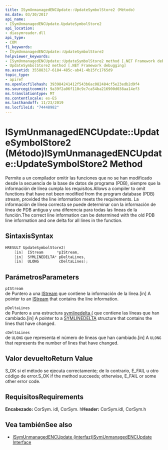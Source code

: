 ```yaml
---
title: ISymUnmanagedENCUpdate::UpdateSymbolStore2 (Método)
ms.date: 03/30/2017
api_name:
- ISymUnmanagedENCUpdate.UpdateSymbolStore2
api_location:
- diasymreader.dll
api_type:
- COM
f1_keywords:
- ISymUnmanagedENCUpdate::UpdateSymbolStore2
helpviewer_keywords:
- ISymUnmanagedENCUpdate::UpdateSymbolStore2 method [.NET Framework debugging]
- UpdateSymbolStore2 method [.NET Framework debugging]
ms.assetid: 35588317-6184-485c-ab41-4b15fc1765d9
topic_type:
- apiref
ms.openlocfilehash: 393984241412f543b6ac082484cf5e23edb2d9f4
ms.sourcegitcommit: 9a39f2a06f110c9c7ca54ba216900d038aa14ef3
ms.translationtype: MT
ms.contentlocale: es-ES
ms.lasthandoff: 11/23/2019
ms.locfileid: "74448982"
---
```

# <a name="isymunmanagedencupdateupdatesymbolstore2-method"></a><span data-ttu-id="a6682-102">ISymUnmanagedENCUpdate::UpdateSymbolStore2 (Método)</span><span class="sxs-lookup"><span data-stu-id="a6682-102">ISymUnmanagedENCUpdate::UpdateSymbolStore2 Method</span></span>
<span data-ttu-id="a6682-103">Permite a un compilador omitir las funciones que no se han modificado desde la secuencia de la base de datos de programa (PDB), siempre que la información de línea cumpla los requisitos.</span><span class="sxs-lookup"><span data-stu-id="a6682-103">Allows a compiler to omit functions that have not been modified from the program database (PDB) stream, provided the line information meets the requirements.</span></span> <span data-ttu-id="a6682-104">La información de línea correcta se puede determinar con la información de línea de PDB antigua y una diferencia para todas las líneas de la función.</span><span class="sxs-lookup"><span data-stu-id="a6682-104">The correct line information can be determined with the old PDB line information and one delta for all lines in the function.</span></span>  
  
## <a name="syntax"></a><span data-ttu-id="a6682-105">Sintaxis</span><span class="sxs-lookup"><span data-stu-id="a6682-105">Syntax</span></span>  
  
```cpp  
HRESULT UpdateSymbolStore2(  
    [in]  IStream      *pIStream,  
    [in]  SYMLINEDELTA* pDeltaLines,  
    [in]  ULONG         cDeltaLines);  
```  
  
## <a name="parameters"></a><span data-ttu-id="a6682-106">Parámetros</span><span class="sxs-lookup"><span data-stu-id="a6682-106">Parameters</span></span>  
 `pIStream`  
 <span data-ttu-id="a6682-107">de Puntero a una [IStream](/windows/desktop/api/objidl/nn-objidl-istream) que contiene la información de la línea.</span><span class="sxs-lookup"><span data-stu-id="a6682-107">[in] A pointer to an [IStream](/windows/desktop/api/objidl/nn-objidl-istream) that contains the line information.</span></span>  
  
 `pDeltaLines`  
 <span data-ttu-id="a6682-108">de Puntero a una estructura [symlinedelta (](../../../../docs/framework/unmanaged-api/diagnostics/symlinedelta-structure.md) que contiene las líneas que han cambiado.</span><span class="sxs-lookup"><span data-stu-id="a6682-108">[in] A pointer to a [SYMLINEDELTA](../../../../docs/framework/unmanaged-api/diagnostics/symlinedelta-structure.md) structure that contains the lines that have changed.</span></span>  
  
 `cDeltaLines`  
 <span data-ttu-id="a6682-109">de `ULONG` que representa el número de líneas que han cambiado.</span><span class="sxs-lookup"><span data-stu-id="a6682-109">[in] A `ULONG` that represents the number of lines that have changed.</span></span>  
  
## <a name="return-value"></a><span data-ttu-id="a6682-110">Valor devuelto</span><span class="sxs-lookup"><span data-stu-id="a6682-110">Return Value</span></span>  
 <span data-ttu-id="a6682-111">S_OK si el método se ejecuta correctamente; de lo contrario, E_FAIL u otro código de error.</span><span class="sxs-lookup"><span data-stu-id="a6682-111">S_OK if the method succeeds; otherwise, E_FAIL or some other error code.</span></span>  
  
## <a name="requirements"></a><span data-ttu-id="a6682-112">Requisitos</span><span class="sxs-lookup"><span data-stu-id="a6682-112">Requirements</span></span>  
 <span data-ttu-id="a6682-113">**Encabezado:** CorSym. idl, CorSym. h</span><span class="sxs-lookup"><span data-stu-id="a6682-113">**Header:** CorSym.idl, CorSym.h</span></span>  
  
## <a name="see-also"></a><span data-ttu-id="a6682-114">Vea también</span><span class="sxs-lookup"><span data-stu-id="a6682-114">See also</span></span>

- [<span data-ttu-id="a6682-115">ISymUnmanagedENCUpdate (interfaz)</span><span class="sxs-lookup"><span data-stu-id="a6682-115">ISymUnmanagedENCUpdate Interface</span></span>](../../../../docs/framework/unmanaged-api/diagnostics/isymunmanagedencupdate-interface.md)
